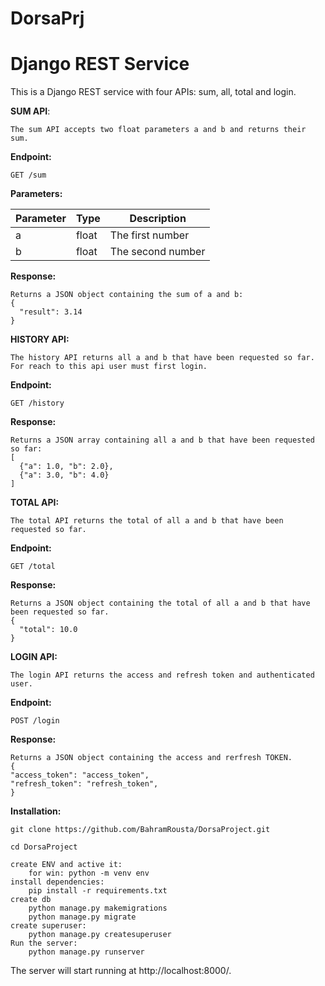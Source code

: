 # DorsaPrj

# Django REST Service

This is a Django REST service with four APIs: sum, all, total and login.

**SUM API**:

    The sum API accepts two float parameters a and b and returns their sum. 

**Endpoint:**

    GET /sum

**Parameters:** 

| Parameter | Type | Description       |
|-----------|---------|-------------------|
| a  | float  | The first number  |
| b  | float  | The second number |



**Response:** 

    Returns a JSON object containing the sum of a and b:
    {
      "result": 3.14
    }

**HISTORY API:**

    The history API returns all a and b that have been requested so far. For reach to this api user must first login.
    
**Endpoint:**

    GET /history
    
**Response:** 

    Returns a JSON array containing all a and b that have been requested so far:
    [
      {"a": 1.0, "b": 2.0},
      {"a": 3.0, "b": 4.0}
    ]

**TOTAL API:** 

    The total API returns the total of all a and b that have been requested so far.
**Endpoint:**

    GET /total
**Response:** 

    Returns a JSON object containing the total of all a and b that have been requested so far.
    {
      "total": 10.0
    }
    
**LOGIN API:** 

    The login API returns the access and refresh token and authenticated user.
    
**Endpoint:**

    POST /login
    
**Response:** 

    Returns a JSON object containing the access and rerfresh TOKEN.
    {
    "access_token": "access_token",
    "refresh_token": "refresh_token",
    }

**Installation:**

    git clone https://github.com/BahramRousta/DorsaProject.git

    cd DorsaProject
    
    create ENV and active it:
        for win: python -m venv env
    install dependencies:
        pip install -r requirements.txt
    create db
        python manage.py makemigrations
        python manage.py migrate
    create superuser:
        python manage.py createsuperuser
    Run the server:
        python manage.py runserver

The server will start running at http://localhost:8000/.
